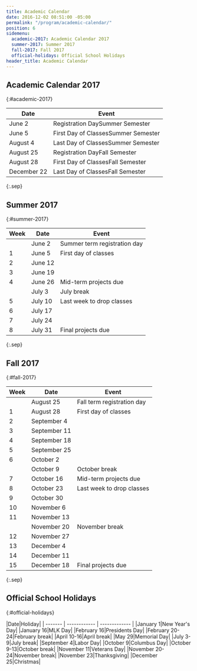 ```yaml
---
title: Academic Calendar
date: 2016-12-02 08:51:00 -05:00
permalink: "/program/academic-calendar/"
position: 6
sidemenu:
  academic-2017: Academic Calendar 2017
  summer-2017: Summer 2017
  fall-2017: Fall 2017
  official-holidays: Official School Holidays
header_title: Academic Calendar
---
```


## Academic Calendar 2017
{:#academic-2017}

|Date|Event|
| ------------- | ------------- |
|June 2|Registration DaySummer Semester|
|June 5|First Day of ClassesSummer Semester|
|August 4|Last Day of ClassesSummer Semester|
|August 25|Registration DayFall Semester|
|August 28|First Day of ClassesFall Semester|
|December 22|Last Day of ClassesFall Semester|

{:.sep}
&nbsp;

## Summer 2017
{:#summer-2017}

|Week|Date|Event|
| ------------- | ------------- | ------------- |
||June 2|Summer term registration day|
|1|June 5|First day of classes|
|2|June 12||
|3|June 19||
|4|June 26|Mid-term projects due|
||July 3|July break|
|5|July 10|Last week to drop classes|
|6|July 17||
|7|July 24||
|8|July 31|Final projects due|


{:.sep}
&nbsp;

## Fall 2017
{:#fall-2017}

|Week|Date|Event|
| ----------- | ------------- | ------------- |
|  |August  25|Fall term registration day|
|1 |August 28|First day of classes|
|2 |September 4|   |
|3 |September 11|   |
|4 |September 18|   |
|5 |September 25|   |
|6 |October 2|   |
|  |October 9|October break|
|7 |October 16|Mid-term projects due|
|8 |October 23|Last week to drop classes|
|9 |October 30|   |
|10|November 6|   |
|11|November 13|   |
||November 20|November break|
|12|November 27|   |
|13|December 4|   |
|14|December 11|   |
|15|December 18|Final projects due|

{:.sep}
&nbsp;

## Official School Holidays
{:#official-holidays}

|Date|Holiday|
| ------- | ------------ | ------------- |
|January 1|New Year's Day|
|January 16|MLK Day|
|February 16|Presidents Day|
|February 20-24|February break|
|April 10-16|April break|
|May 29|Memorial Day|
|July 3-9|July break|
|September 4|Labor Day|
|October 9|Columbus Day|
|October 9-13|October break|
|November 11|Veterans Day|
|November 20-24|November break|
|November 23|Thanksgiving|
|December 25|Christmas|
 